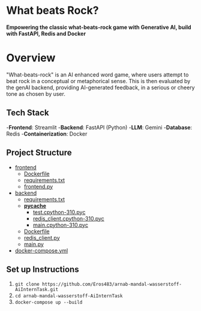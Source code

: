 # What beats Rock?

**Empowering the classic what-beats-rock game with Generative AI, build with FastAPI, Redis and Docker**

# Overview
"What-beats-rock" is an AI enhanced word game, where users attempt to beat rock in a conceptual or metaphorical sense. This is then evaluated by the genAI backend, providing AI-generated feedback, in a serious or cheery tone as chosen by user.

## Tech Stack
-**Frontend**: Streamlit
-**Backend**: FastAPI (Python)
-**LLM**: Gemini
-**Database**: Redis
-**Containerization**: Docker

## Project Structure

 * [frontend](./frontend)
   * [Dockerfile](./frontend/Dockerfile)
   * [requirements.txt](./frontend/requirements.txt)
   * [frontend.py](./frontend/frontend.py)
 * [backend](./backend)
   * [requirements.txt](./backend/requirements.txt)
   * [__pycache__](./backend/__pycache__)
     * [test.cpython-310.pyc](./backend/__pycache__/test.cpython-310.pyc)
     * [redis_client.cpython-310.pyc](./backend/__pycache__/redis_client.cpython-310.pyc)
     * [main.cpython-310.pyc](./backend/__pycache__/main.cpython-310.pyc)
   * [Dockerfile](./backend/Dockerfile)
   * [redis_client.py](./backend/redis_client.py)
   * [main.py](./backend/main.py)
 * [docker-compose.yml](./docker-compose.yml)

## Set up Instructions
1. `git clone https://github.com/Eros483/arnab-mandal-wasserstoff-AiInternTask.git`
2. `cd arnab-mandal-wasserstoff-AiInternTask`
3. `docker-compose up --build`
